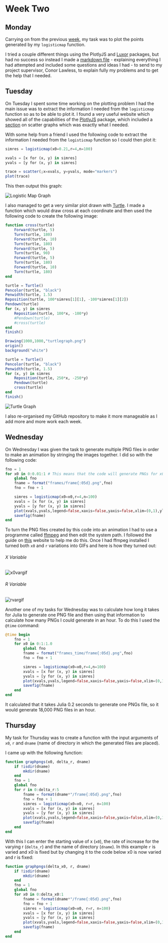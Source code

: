 # Week Two

## Monday

Carrying on from the previous [week](https://github.com/lwlss/MacPherson_2020/blob/master/markdown/week_review/weekone.md), my task was to plot the points generated by my `logisticmap` function.

I tried a couple different things using the PlotlyJS and [Luxor](http://juliagraphics.github.io/Luxor.jl/v0.8.3/index.html) packages, but had no success so instead I made a [markdown file](https://github.com/lwlss/MacPherson_2020/blob/master/markdown/graphinghelp.md) - explaining everything I had attempted and included some questions and ideas I had - to send to my project supervisor, Conor Lawless, to explain fully my problems and to get the help that I needed.

## Tuesday

On Tuesday I spent some time working on the plotting problem I had the main issue was to extract the information I needed from the `logisticmap` function so as to be able to plot it. I found a very useful website which showed all of the capabilities of the [PlotlyJS](https://github.com/JuliaPlots/PlotlyJS.jl) package, which included a [section](https://github.com/JuliaPlots/PlotlyJS.jl/blob/master/examples/line_scatter.jl) on scatter graphs which was exactly what I needed.

With some help from a friend I used the following code to extract the information I needed from the `logisticmap` function so I could then plot it:

```julia
simres = logisticmap(x0=0.21,r=4,n=100)

xvals = [x for (x, y) in simres]
yvals = [y for (x, y) in simres]

trace = scatter(;x=xvals, y=yvals, mode="markers")
plot(trace)
```
This then output this graph:

![Logistic Map Graph](../../images/logisticmapgraph.png)

I also managed to get a very similar plot drawn with [Turtle](http://juliagraphics.github.io/Luxor.jl/v0.8.3/turtle.html). I made a function which would draw cross at each coordinate and then used the following code to create the following image:

```julia
function cross(turtle)
    Forward(turtle, 5)
    Turn(turtle, 180)
    Forward(turtle, 10)
    Turn(turtle, 180)
    Forward(turtle, 5)
    Turn(turtle, 90)
    Forward(turtle, 5)
    Turn(turtle, 180)
    Forward(turtle, 10)
    Turn(turtle, 180)
end

turtle = Turtle()
Pencolor(turtle, "black")
Penwidth(turtle, 1.5)
Reposition(turtle, 100*simres[1][1], -100*simres[1][2])
Pendown(turtle)
for (x, y) in simres
    Reposition(turtle, 100*x, -100*y)
    #Pendown(turtle)
    #cross(turtle)
end
finish()

Drawing(1000,1000,"turtlegraph.png")
origin()
background("white")

turtle = Turtle()
Pencolor(turtle, "black")
Penwidth(turtle, 1.5)
for (x, y) in simres
    Reposition(turtle, 250*x, -250*y)
    Pendown(turtle)
    cross(turtle)
end
finish()
```

![Turtle Graph](../../images/turtlegraph.png)

I also re-organised my GitHub repository to make it more manageable as I add more and more work each week.

## Wednesday

On Wednesday I was given the task to generate multiple PNG files in order to make an animation by stringing the images together. I did so with the following code:

```julia
fno = 1
for x0 in 0:0.01:1 # This means that the code will generate PNGs for x0's values from 0 to 1 in increments of 0.01
    global fno
    fname = format("frames/frame{:05d}.png",fno)
    fno = fno + 1

    simres = logisticmap(x0=x0,r=4,n=100)
    xvals = [x for (x, y) in simres]
    yvals = [y for (x, y) in simres]
    plot(xvals,yvals,legend=false,xaxis=false,yaxis=false,xlim=(0,1),ylim=(0,1));
    savefig(fname)
end
```
To turn the PNG files created by this code into an animation I had to use a programme called [ffmpeg](https://ffmpeg.org/) and then edit the system path. I followed the guide on [this](https://www.architectryan.com/2018/03/17/add-to-the-path-on-windows-10/) website to help me do this. Once I had ffmpeg installed I turned both `x0` and `r` variations into GIFs and here is how they turned out:

###### X Variable

![x0vargif](../../code/week_two-graph_animation/frames/output.gif)

###### R Variable

![rvargif](../../code/week_two-graph_animation/frames_r/output.gif)


Another one of my tasks for Wednesday was to calculate how long it takes for Julia to generate one PNG file and then using that information to calculate how many PNGs I could generate in an hour. To do this I used the `@time` command:

```julia
@time begin
    fno = 1
    for x0 in 0:1:1.0
        global fno
        fname = format("frames_time/frame{:05d}.png",fno)
        fno = fno + 1

        simres = logisticmap(x0=x0,r=4,n=100)
        xvals = [x for (x, y) in simres]
        yvals = [y for (x, y) in simres]
        plot(xvals,yvals,legend=false,xaxis=false,yaxis=false,xlim=(0,1),ylim=(0,1));
        savefig(fname)
    end
end
```
It calculated that it takes Julia 0.2 seconds to generate one PNGs file, so it would generate 18,000 PNG files in an hour.

## Thursday

My task for Thursday was to create a function with the input arguments of `x0`, `r` and `dname` (name of directory in which the generated files are placed).

I came up with the following function:

```julia
function graphpngs(x0, delta_r, dname)
    if !isdir(dname)
        mkdir(dname)
    end
    fno = 1
    global fno
    for r in 0:delta_r:5
        fname = format(dname*"/frame{:05d}.png",fno)
        fno = fno + 1
        simres = logisticmap(x0=x0, r=r, n=100)
        xvals = [x for (x, y) in simres]
        yvals = [y for (x, y) in simres]
        plot(xvals,yvals,legend=false,xaxis=false,yaxis=false,xlim=(0,1),ylim=(0,1));
        savefig(fname)
    end
end
```

With this I can enter the starting value of x (`x0`), the rate of increase for the varying r (`delta_r`) and the name of directory (`dname`). In this example `r` is varied and x0 is fixed but by changing it to the code below x0 is now varied and r is fixed:

```julia
function graphpngs(delta_x0, r, dname)
    if !isdir(dname)
        mkdir(dname)
    end
    fno = 1
    global fno
    for x0 in 0:delta_x0:1
        fname = format(dname*"/frame{:05d}.png",fno)
        fno = fno + 1
        simres = logisticmap(x0=x0, r=r, n=100)
        xvals = [x for (x, y) in simres]
        yvals = [y for (x, y) in simres]
        plot(xvals,yvals,legend=false,xaxis=false,yaxis=false,xlim=(0,1),ylim=(0,1));
        savefig(fname)
    end
end
```
